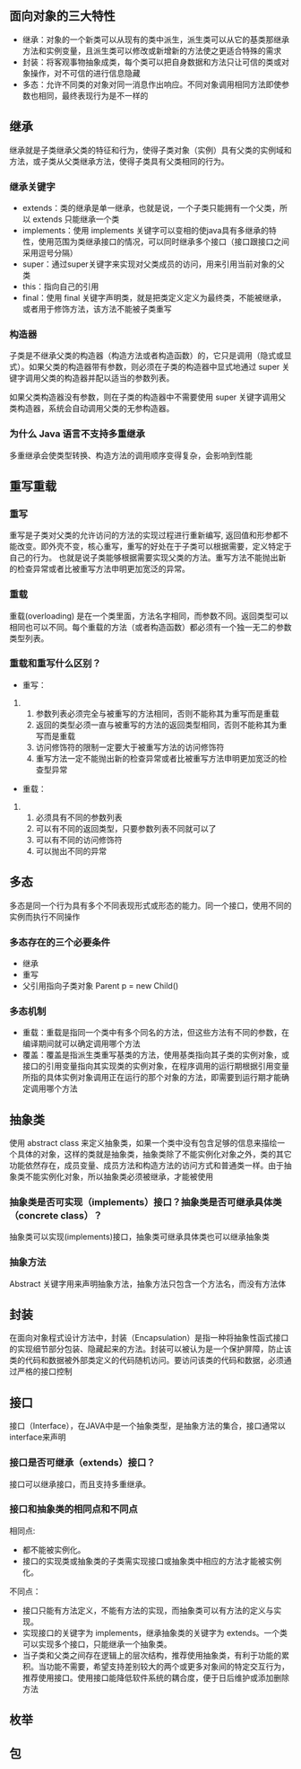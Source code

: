 ## 面向对象的三大特性

- 继承：对象的一个新类可以从现有的类中派生，派生类可以从它的基类那继承方法和实例变量，且派生类可以修改或新增新的方法使之更适合特殊的需求
- 封装：将客观事物抽象成类，每个类可以把自身数据和方法只让可信的类或对象操作，对不可信的进行信息隐藏
- 多态：允许不同类的对象对同一消息作出响应。不同对象调用相同方法即使参数也相同，最终表现行为是不一样的

## 继承

继承就是子类继承父类的特征和行为，使得子类对象（实例）具有父类的实例域和方法，或子类从父类继承方法，使得子类具有父类相同的行为。

### 继承关键字

- extends：类的继承是单一继承，也就是说，一个子类只能拥有一个父类，所以 extends 只能继承一个类
- implements：使用 implements 关键字可以变相的使java具有多继承的特性，使用范围为类继承接口的情况，可以同时继承多个接口（接口跟接口之间采用逗号分隔）
- super：通过super关键字来实现对父类成员的访问，用来引用当前对象的父类
- this：指向自己的引用
- final：使用 final 关键字声明类，就是把类定义定义为最终类，不能被继承，或者用于修饰方法，该方法不能被子类重写

### 构造器

子类是不继承父类的构造器（构造方法或者构造函数）的，它只是调用（隐式或显式）。如果父类的构造器带有参数，则必须在子类的构造器中显式地通过 super 关键字调用父类的构造器并配以适当的参数列表。

如果父类构造器没有参数，则在子类的构造器中不需要使用 super 关键字调用父类构造器，系统会自动调用父类的无参构造器。

### 为什么 Java 语言不支持多重继承

多重继承会使类型转换、构造方法的调用顺序变得复杂，会影响到性能

## 重写重载

### 重写

重写是子类对父类的允许访问的方法的实现过程进行重新编写, 返回值和形参都不能改变。即外壳不变，核心重写，重写的好处在于子类可以根据需要，定义特定于自己的行为。 也就是说子类能够根据需要实现父类的方法。重写方法不能抛出新的检查异常或者比被重写方法申明更加宽泛的异常。

### 重载

重载(overloading) 是在一个类里面，方法名字相同，而参数不同。返回类型可以相同也可以不同。每个重载的方法（或者构造函数）都必须有一个独一无二的参数类型列表。

### 重载和重写什么区别？

- 重写：

1. 1. 参数列表必须完全与被重写的方法相同，否则不能称其为重写而是重载
   2. 返回的类型必须一直与被重写的方法的返回类型相同，否则不能称其为重写而是重载
   3. 访问修饰符的限制一定要大于被重写方法的访问修饰符
   4. 重写方法一定不能抛出新的检查异常或者比被重写方法申明更加宽泛的检查型异常

- 重载：

1. 1. 必须具有不同的参数列表
   2. 可以有不同的返回类型，只要参数列表不同就可以了
   3. 可以有不同的访问修饰符
   4. 可以抛出不同的异常

## 多态

多态是同一个行为具有多个不同表现形式或形态的能力。同一个接口，使用不同的实例而执行不同操作

### 多态存在的三个必要条件

- 继承
- 重写
- 父引用指向子类对象 Parent p = new Child()

### 多态机制

- 重载：重载是指同一个类中有多个同名的方法，但这些方法有不同的参数，在编译期间就可以确定调用哪个方法
- 覆盖：覆盖是指派生类重写基类的方法，使用基类指向其子类的实例对象，或接口的引用变量指向其实现类的实例对象，在程序调用的运行期根据引用变量所指的具体实例对象调用正在运行的那个对象的方法，即需要到运行期才能确定调用哪个方法

## 抽象类

使用 abstract class 来定义抽象类，如果一个类中没有包含足够的信息来描绘一个具体的对象，这样的类就是抽象类，抽象类除了不能实例化对象之外，类的其它功能依然存在，成员变量、成员方法和构造方法的访问方式和普通类一样。由于抽象类不能实例化对象，所以抽象类必须被继承，才能被使用

### 抽象类是否可实现（implements）接口？抽象类是否可继承具体类（concrete class）？

抽象类可以实现(implements)接口，抽象类可继承具体类也可以继承抽象类

### 抽象方法

Abstract 关键字用来声明抽象方法，抽象方法只包含一个方法名，而没有方法体

## 封装

在面向对象程式设计方法中，封装（Encapsulation）是指一种将抽象性函式接口的实现细节部分包装、隐藏起来的方法。封装可以被认为是一个保护屏障，防止该类的代码和数据被外部类定义的代码随机访问。要访问该类的代码和数据，必须通过严格的接口控制



## 接口

接口（Interface），在JAVA中是一个抽象类型，是抽象方法的集合，接口通常以interface来声明

### 接口是否可继承（extends）接口？

接口可以继承接口，而且支持多重继承。

### 接口和抽象类的相同点和不同点

相同点:

- 都不能被实例化。
- 接口的实现类或抽象类的子类需实现接口或抽象类中相应的方法才能被实例化。

不同点：

- 接口只能有方法定义，不能有方法的实现，而抽象类可以有方法的定义与实现。
- 实现接口的关键字为 implements，继承抽象类的关键字为 extends。一个类可以实现多个接口，只能继承一个抽象类。
- 当子类和父类之间存在逻辑上的层次结构，推荐使用抽象类，有利于功能的累积。当功能不需要，希望支持差别较大的两个或更多对象间的特定交互行为，推荐使用接口。使用接口能降低软件系统的耦合度，便于日后维护或添加删除方法

## 枚举

## 包